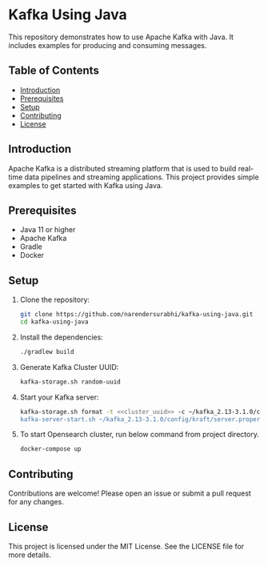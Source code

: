 # Kafka Using Java

This repository demonstrates how to use Apache Kafka with Java. It includes examples for producing and consuming messages.

## Table of Contents

- [Introduction](#introduction)
- [Prerequisites](#prerequisites)
- [Setup](#setup)
- [Contributing](#contributing)
- [License](#license)

## Introduction

Apache Kafka is a distributed streaming platform that is used to build real-time data pipelines and streaming applications. This project provides simple examples to get started with Kafka using Java.

## Prerequisites

- Java 11 or higher
- Apache Kafka
- Gradle
- Docker

## Setup

1. Clone the repository:
   ```sh
   git clone https://github.com/narendersurabhi/kafka-using-java.git
   cd kafka-using-java

2. Install the dependencies:
   ```sh
   ./gradlew build

3. Generate Kafka Cluster UUID:
   ```sh
   kafka-storage.sh random-uuid

4. Start your Kafka server:
   ```sh
   kafka-storage.sh format -t <<cluster_uuid>> -c ~/kafka_2.13-3.1.0/config/kraft/server.properties 
   kafka-server-start.sh ~/kafka_2.13-3.1.0/config/kraft/server.properties

5. To start Opensearch cluster, run below command from project directory.
   ```sh
   docker-compose up

## Contributing
Contributions are welcome! Please open an issue or submit a pull request for any changes.

## License
This project is licensed under the MIT License. See the LICENSE file for more details.
